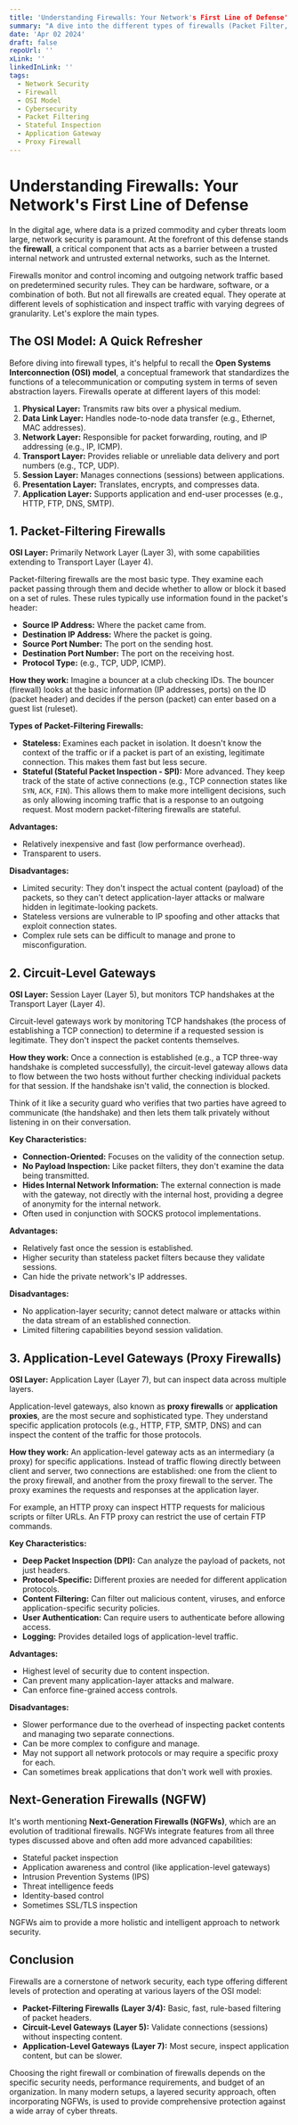 ```yaml
---
title: 'Understanding Firewalls: Your Network's First Line of Defense'
summary: "A dive into the different types of firewalls (Packet Filter, Circuit-Level Gateway, Application-Level Gateway) and their roles in network security, mapped to OSI layers."
date: 'Apr 02 2024'
draft: false
repoUrl: ''
xLink: ''
linkedInLink: ''
tags:
  - Network Security
  - Firewall
  - OSI Model
  - Cybersecurity
  - Packet Filtering
  - Stateful Inspection
  - Application Gateway
  - Proxy Firewall
---
```


# Understanding Firewalls: Your Network's First Line of Defense

In the digital age, where data is a prized commodity and cyber threats loom large, network security is paramount. At the forefront of this defense stands the **firewall**, a critical component that acts as a barrier between a trusted internal network and untrusted external networks, such as the Internet.

Firewalls monitor and control incoming and outgoing network traffic based on predetermined security rules. They can be hardware, software, or a combination of both. But not all firewalls are created equal. They operate at different levels of sophistication and inspect traffic with varying degrees of granularity. Let's explore the main types.

## The OSI Model: A Quick Refresher

Before diving into firewall types, it's helpful to recall the **Open Systems Interconnection (OSI) model**, a conceptual framework that standardizes the functions of a telecommunication or computing system in terms of seven abstraction layers. Firewalls operate at different layers of this model:

1.  **Physical Layer:** Transmits raw bits over a physical medium.
2.  **Data Link Layer:** Handles node-to-node data transfer (e.g., Ethernet, MAC addresses).
3.  **Network Layer:** Responsible for packet forwarding, routing, and IP addressing (e.g., IP, ICMP).
4.  **Transport Layer:** Provides reliable or unreliable data delivery and port numbers (e.g., TCP, UDP).
5.  **Session Layer:** Manages connections (sessions) between applications.
6.  **Presentation Layer:** Translates, encrypts, and compresses data.
7.  **Application Layer:** Supports application and end-user processes (e.g., HTTP, FTP, DNS, SMTP).

## 1. Packet-Filtering Firewalls

**OSI Layer:** Primarily Network Layer (Layer 3), with some capabilities extending to Transport Layer (Layer 4).

Packet-filtering firewalls are the most basic type. They examine each packet passing through them and decide whether to allow or block it based on a set of rules. These rules typically use information found in the packet's header:

- **Source IP Address:** Where the packet came from.
- **Destination IP Address:** Where the packet is going.
- **Source Port Number:** The port on the sending host.
- **Destination Port Number:** The port on the receiving host.
- **Protocol Type:** (e.g., TCP, UDP, ICMP).

**How they work:**
Imagine a bouncer at a club checking IDs. The bouncer (firewall) looks at the basic information (IP addresses, ports) on the ID (packet header) and decides if the person (packet) can enter based on a guest list (ruleset).

**Types of Packet-Filtering Firewalls:**

- **Stateless:** Examines each packet in isolation. It doesn't know the context of the traffic or if a packet is part of an existing, legitimate connection. This makes them fast but less secure.
- **Stateful (Stateful Packet Inspection - SPI):** More advanced. They keep track of the state of active connections (e.g., TCP connection states like `SYN`, `ACK`, `FIN`). This allows them to make more intelligent decisions, such as only allowing incoming traffic that is a response to an outgoing request. Most modern packet-filtering firewalls are stateful.

**Advantages:**

- Relatively inexpensive and fast (low performance overhead).
- Transparent to users.

**Disadvantages:**

- Limited security: They don't inspect the actual content (payload) of the packets, so they can't detect application-layer attacks or malware hidden in legitimate-looking packets.
- Stateless versions are vulnerable to IP spoofing and other attacks that exploit connection states.
- Complex rule sets can be difficult to manage and prone to misconfiguration.

## 2. Circuit-Level Gateways

**OSI Layer:** Session Layer (Layer 5), but monitors TCP handshakes at the Transport Layer (Layer 4).

Circuit-level gateways work by monitoring TCP handshakes (the process of establishing a TCP connection) to determine if a requested session is legitimate. They don't inspect the packet contents themselves.

**How they work:**
Once a connection is established (e.g., a TCP three-way handshake is completed successfully), the circuit-level gateway allows data to flow between the two hosts without further checking individual packets for that session. If the handshake isn't valid, the connection is blocked.

Think of it like a security guard who verifies that two parties have agreed to communicate (the handshake) and then lets them talk privately without listening in on their conversation.

**Key Characteristics:**

- **Connection-Oriented:** Focuses on the validity of the connection setup.
- **No Payload Inspection:** Like packet filters, they don't examine the data being transmitted.
- **Hides Internal Network Information:** The external connection is made with the gateway, not directly with the internal host, providing a degree of anonymity for the internal network.
- Often used in conjunction with SOCKS protocol implementations.

**Advantages:**

- Relatively fast once the session is established.
- Higher security than stateless packet filters because they validate sessions.
- Can hide the private network's IP addresses.

**Disadvantages:**

- No application-layer security; cannot detect malware or attacks within the data stream of an established connection.
- Limited filtering capabilities beyond session validation.

## 3. Application-Level Gateways (Proxy Firewalls)

**OSI Layer:** Application Layer (Layer 7), but can inspect data across multiple layers.

Application-level gateways, also known as **proxy firewalls** or **application proxies**, are the most secure and sophisticated type. They understand specific application protocols (e.g., HTTP, FTP, SMTP, DNS) and can inspect the content of the traffic for those protocols.

**How they work:**
An application-level gateway acts as an intermediary (a proxy) for specific applications. Instead of traffic flowing directly between client and server, two connections are established: one from the client to the proxy firewall, and another from the proxy firewall to the server. The proxy examines the requests and responses at the application layer.

For example, an HTTP proxy can inspect HTTP requests for malicious scripts or filter URLs. An FTP proxy can restrict the use of certain FTP commands.

**Key Characteristics:**

- **Deep Packet Inspection (DPI):** Can analyze the payload of packets, not just headers.
- **Protocol-Specific:** Different proxies are needed for different application protocols.
- **Content Filtering:** Can filter out malicious content, viruses, and enforce application-specific security policies.
- **User Authentication:** Can require users to authenticate before allowing access.
- **Logging:** Provides detailed logs of application-level traffic.

**Advantages:**

- Highest level of security due to content inspection.
- Can prevent many application-layer attacks and malware.
- Can enforce fine-grained access controls.

**Disadvantages:**

- Slower performance due to the overhead of inspecting packet contents and managing two separate connections.
- Can be more complex to configure and manage.
- May not support all network protocols or may require a specific proxy for each.
- Can sometimes break applications that don't work well with proxies.

## Next-Generation Firewalls (NGFW)

It's worth mentioning **Next-Generation Firewalls (NGFWs)**, which are an evolution of traditional firewalls. NGFWs integrate features from all three types discussed above and often add more advanced capabilities:

- Stateful packet inspection
- Application awareness and control (like application-level gateways)
- Intrusion Prevention Systems (IPS)
- Threat intelligence feeds
- Identity-based control
- Sometimes SSL/TLS inspection

NGFWs aim to provide a more holistic and intelligent approach to network security.

## Conclusion

Firewalls are a cornerstone of network security, each type offering different levels of protection and operating at various layers of the OSI model:

- **Packet-Filtering Firewalls (Layer 3/4):** Basic, fast, rule-based filtering of packet headers.
- **Circuit-Level Gateways (Layer 5):** Validate connections (sessions) without inspecting content.
- **Application-Level Gateways (Layer 7):** Most secure, inspect application content, but can be slower.

Choosing the right firewall or combination of firewalls depends on the specific security needs, performance requirements, and budget of an organization. In many modern setups, a layered security approach, often incorporating NGFWs, is used to provide comprehensive protection against a wide array of cyber threats.
